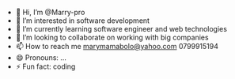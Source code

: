 - 👋 Hi, I’m @Marry-pro
- 👀 I’m interested in software development
- 🌱 I’m currently learning software engineer and web technologies 
- 💞️ I’m looking to collaborate on working with big companies 
- 📫 How to reach me marymamabolo@yahoo.com 0799915194
- 😄 Pronouns: ...
- ⚡ Fun fact: coding 

<!---
Marry-pro/Marry-pro is a ✨ special ✨ repository because its `README.md` (this file) appears on your GitHub profile.
You can click the Preview link to take a look at your changes.
--->
